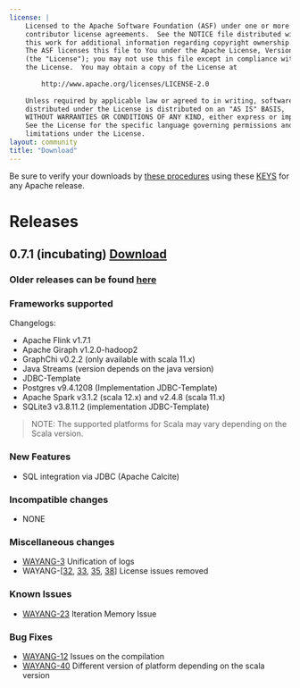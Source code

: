 ```yaml
---
license: |
    Licensed to the Apache Software Foundation (ASF) under one or more
    contributor license agreements.  See the NOTICE file distributed with
    this work for additional information regarding copyright ownership.
    The ASF licenses this file to You under the Apache License, Version 2.0
    (the "License"); you may not use this file except in compliance with
    the License.  You may obtain a copy of the License at
    
        http://www.apache.org/licenses/LICENSE-2.0
    
    Unless required by applicable law or agreed to in writing, software
    distributed under the License is distributed on an "AS IS" BASIS,
    WITHOUT WARRANTIES OR CONDITIONS OF ANY KIND, either express or implied.
    See the License for the specific language governing permissions and
    limitations under the License.
layout: community
title: "Download"
---
```

Be sure to verify your downloads by [these procedures](https://www.apache.org/info/verification) using these [KEYS](https://downloads.apache.org/incubator/wayang/KEYS) for any Apache release.

# Releases

## 0.7.1 (incubating)  [Download](https://downloads.apache.org/incubator/wayang/0.7.1/)
### Older releases can be found [here](https://downloads.apache.org/incubator/wayang/)

### Frameworks supported
Changelogs:
- Apache Flink v1.7.1
- Apache Giraph v1.2.0-hadoop2
- GraphChi v0.2.2 (only available with scala 11.x)
- Java Streams (version depends on the java version)
- JDBC-Template
- Postgres v9.4.1208 (Implementation JDBC-Template)
- Apache Spark v3.1.2 (scala 12.x) and v2.4.8 (scala 11.x)
- SQLite3 v3.8.11.2 (implementation JDBC-Template)

> NOTE: The supported platforms for Scala may vary depending on the Scala version.

### New Features

- SQL integration via JDBC (Apache Calcite)

### Incompatible changes

- NONE

### Miscellaneous changes

- [WAYANG-3](https://issues.apache.org/jira/projects/WAYANG/issues/WAYANG-3) Unification of logs
- WAYANG-[[32](https://issues.apache.org/jira/projects/WAYANG/issues/WAYANG-32), [33](https://issues.apache.org/jira/projects/WAYANG/issues/WAYANG-33), [35](https://issues.apache.org/jira/projects/WAYANG/issues/WAYANG-35), [38](https://issues.apache.org/jira/projects/WAYANG/issues/WAYANG-38)] License issues removed

### Known Issues

- [WAYANG-23](https://issues.apache.org/jira/projects/WAYANG/issues/WAYANG-23) Iteration Memory Issue

### Bug Fixes

- [WAYANG-12](https://issues.apache.org/jira/projects/WAYANG/issues/WAYANG-12) Issues on the compilation
- [WAYANG-40](https://issues.apache.org/jira/projects/WAYANG/issues/WAYANG-40) Different version of platform depending on the scala version
